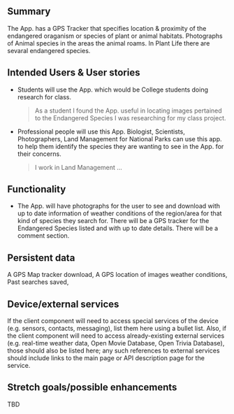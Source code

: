## Summary

The App. has a GPS Tracker that specifies location & proximity of the endangered oraganism or species of plant or animal habitats.
Photographs of Animal species in the areas the animal roams. In Plant Life there are sevaral endangered species.


## Intended Users & User stories

* Students will use the App. which would be College students doing research for class. 
    > As a student I found the App. useful in locating images pertained to the Endangered Species I was researching for my class project. 

* Professional people will use this App. Biologist, Scientists, Photographers, Land Management for National Parks can use this app.
to help them identify the species they are wanting to see in the App. for their concerns.
    > I work in Land Management ...
## Functionality

* The App. will have photographs for the user to see and download with up to date information of weather conditions of the region/area for that kind of species they search for.  There will be a GPS tracker for the Endangered Species listed and with up to date details. There will be a comment section.
 

## Persistent data
A GPS Map tracker download, A GPS location of images weather conditions, Past searches saved, 
    
## Device/external services

If the client component will need to access special services of the device (e.g. sensors, contacts, messaging), list them here using a bullet list. Also, if the client component will need to access already-existing external services (e.g. real-time weather data, Open Movie Database, Open Trivia Database), those should also be listed here; any such references to external services should include links to the main page or API description page for the service.

## Stretch goals/possible enhancements 

TBD
